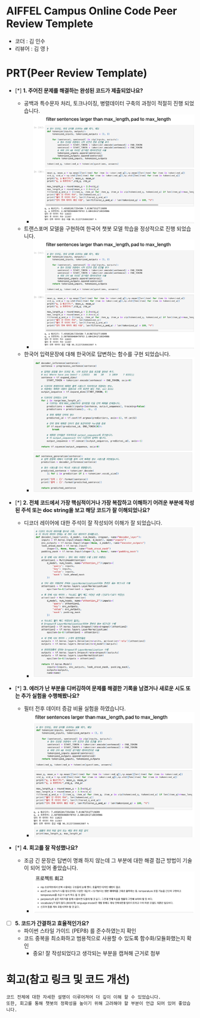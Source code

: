 # AIFFEL Campus Online Code Peer Review Templete
- 코더 : 김 인수
- 리뷰어 : 김 영ㅏ


# PRT(Peer Review Template)
- [*]  **1. 주어진 문제를 해결하는 완성된 코드가 제출되었나요?**
    - 공백과 특수문자 처리, 토크나이징, 병렬데이터 구축의 과정이 적절히 진행 되었습니다.
        - ![d_process](./d_process.png)
    - 트랜스포머 모델을 구현하여 한국어 챗봇 모델 학습을 정상적으로 진행 되었습니다.
        - ![done](./d_process.png)
    - 한국어 입력문장에 대해 한국어로 답변하는 함수를 구현 되었습니다.
        - ![gen_doc](./gen_doc.png)

- [*]  **2. 전체 코드에서 가장 핵심적이거나 가장 복잡하고 이해하기 어려운 부분에 작성된 
주석 또는 doc string을 보고 해당 코드가 잘 이해되었나요?**
    - 디코더 레이어에 대한 주석이 잘 작성되어 이해가 잘 되었습니다.
        - ![de_doc](./de_doc.png)    

- [*]  **3. 에러가 난 부분을 디버깅하여 문제를 해결한 기록을 남겼거나
새로운 시도 또는 추가 실험을 수행해봤나요?**
    - 필터 전후 데이터 증감 비율 실험을 하였습니다.
        - ![add_trial](add_trial.png)
        
- [*]  **4. 회고를 잘 작성했나요?**
    - 조금 긴 문장은 답변이 명쾌 하지 않는데 그 부분에 대한 해결 접근 방법이 기술이 되어 있어 좋았습니다.
       - ![review](./review.png)
        
- [ ]  **5. 코드가 간결하고 효율적인가요?**
    - 파이썬 스타일 가이드 (PEP8) 를 준수하였는지 확인
    - 코드 중복을 최소화하고 범용적으로 사용할 수 있도록 함수화/모듈화했는지 확인
        - 중요! 잘 작성되었다고 생각되는 부분을 캡쳐해 근거로 첨부


# 회고(참고 링크 및 코드 개선)
```
코드 전체에 대한 자세한 설명이 이루어져어 더 깊이 이해 할 수 있었습니다.
또한, 회고를 통해 챗봇의 정확성을 높이기 위해 고려해야 할 부분이 언급 되어 있어 좋았습니다.
```

